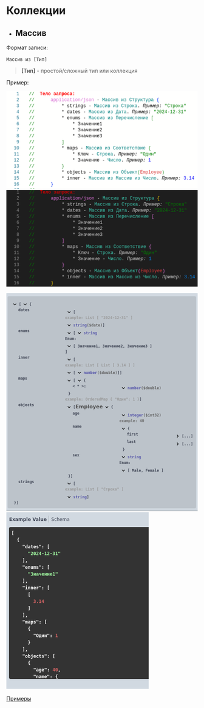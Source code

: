 # Коллекции

- ## Массив 

Формат записи:

```
Массив из [Тип]
```

> **[Тип]** - простой/сложный тип или коллекция

Пример:

![array_code](../images/array_light.png#gh-light-mode-only)  ![array_code](../images/array_dark.png#gh-dark-mode-only)

![array_schema](../images/array_schema.png)  ![array_example](../images/array_example.png)

[Примеры](../../../examples/HTTPServices/Types/Ext/Module.bsl)
